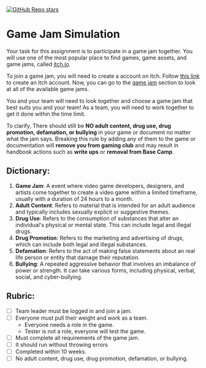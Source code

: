 [![GitHub Repo stars](https://img.shields.io/badge/-GO%20BACK-3d8fcc)](../../README.md#assignments)

# Game Jam Simulation

Your task for this assignment is to participate in a game jam together. You will use one of the most popular place to find games, game assets, and game jams, called [itch.io](https://itch.io/).

To join a game jam, you will need to create a account on itch. Follow [this link](https://itch.io/register) to create an itch account. Now, you can go to the [game jam](https://itch.io/jams) section to look at all of the available game jams. 

You and your team will need to look together and choose a game jam that best suits you and your team! As a team, you will need to work together to get it done within the time limit.

To clarify, There should still be **NO adult content, drug use, drug promotion, defamation, or bullying** in your game or document no matter what the jam says. Breaking this rule by adding any of them to the game or documentation will **remove you from gaming club** and may result in handbook actions such as **write ups** or **removal from Base Camp**. 

## Dictionary:
1. **Game Jam**: A event where video game developers, designers, and artists come together to create a video game within a limited timeframe, usually with a duration of 24 hours to a month.
2. **Adult Content**: Refers to material that is intended for an adult audience and typically includes sexually explicit or suggestive themes.
3. **Drug Use**: Refers to the consumption of substances that alter an individual's physical or mental state. This can include legal and illegal drugs.
4. **Drug Promotion**: Refers to the marketing and advertising of drugs, which can include both legal and illegal substances. 
5. **Defamation**: Refers to the act of making false statements about an real life person or entity that damage their reputation. 
6. **Bullying**: A repeated aggressive behavior that involves an imbalance of power or strength. It can take various forms, including physical, verbal, social, and cyber-bullying.

## Rubric:
- [ ] Team leader must be logged in and join a jam.
- [ ] Everyone must pull their weight and work as a team.
    - Everyone needs a role in the game. 
    - Tester is not a role, everyone will test the game.
- [ ] Must complete all requirements of the game jam.
- [ ] It should run without throwing errors
- [ ] Completed within 10 weeks.
- [ ] No adult content, drug use, drug promotion, defamation, or bullying.